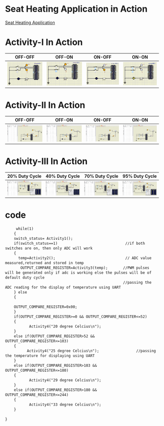 # Seat Heating Application in Action
[Seat Heating Application](https://github.com/259819/LnT_embeddedC#seat-heating-application-in-action)


# Activity-I In Action

|OFF-OFF|OFF-ON|ON-OFF|ON-ON|
|:--:|:--:|:-:|:-:|
|![](https://github.com/259819/LnT_embeddedC/blob/main/simulation/Activity1-Images/off-off.PNG)|![](https://github.com/259819/LnT_embeddedC/blob/main/simulation/Activity1-Images/off-on.PNG)|![](https://github.com/259819/LnT_embeddedC/blob/main/simulation/Activity1-Images/on-off.PNG)|![](https://github.com/259819/LnT_embeddedC/blob/main/simulation/Activity1-Images/on-on.PNG)|


# Activity-II In Action	

|OFF-OFF|OFF-ON|ON-OFF|ON-ON|
|:--:|:--:|:-:|:-:|
|![](https://github.com/259819/LnT_embeddedC/blob/main/simulation/Activity2-Images/Activity2-OFF-OFF-ADC-1.PNG)|![](https://github.com/259819/LnT_embeddedC/blob/main/simulation/Activity2-Images/Activity2-ON-OFF-ADC-1.PNG)|![](https://github.com/259819/LnT_embeddedC/blob/main/simulation/Activity2-Images/Activity2-ON-ON-ADC-1.PNG)|![](https://github.com/259819/LnT_embeddedC/blob/main/simulation/Activity2-Images/Activity2-ON-ON-ADC-2.PNG)|


# Activity-III In Action	

|20% Duty Cycle|40% Duty Cycle|70% Duty Cycle|95% Duty Cycle|
|:--:|:--:|:-:|:-:|
|![](https://github.com/259819/LnT_embeddedC/blob/main/simulation/Activity3-Images/Activity3-PWM-20%25-new.PNG)|![](https://github.com/259819/LnT_embeddedC/blob/main/simulation/Activity3-Images/Activity3-PWM-40%25-new.PNG)|![](https://github.com/259819/LnT_embeddedC/blob/main/simulation/Activity3-Images/Activity3-PWM-70%25-new.PNG)|![](https://github.com/259819/LnT_embeddedC/blob/main/simulation/Activity3-Images/Activity3-PWM-95%25-new.PNG)|


# code

        
         while(1)
        {
        switch_status= Activity1();
        if(switch_status==1)                               //if both switches are on, then only ADC will work
        {                                     
          temp=Activity2();                                // ADC value measured,returned and stored in temp  
           OUTPUT_COMPARE_REGISTER=Activity3(temp);       //PWM pulses will be generated only if adc is working else the pulses will be of default duty cycle
                                                          //passing the ADC reading for the display of temperature using UART 
        } else
        {  
   
        OUTPUT_COMPARE_REGISTER=0x00;    
        }
        if(OUTPUT_COMPARE_REGISTER>=0 && OUTPUT_COMPARE_REGISTER<=52)
        {
               Activity4("20 degree Celcius\n");
        }
        else if(OUTPUT_COMPARE_REGISTER>52 && OUTPUT_COMPARE_REGISTER<=103)
        {
              Activity4("25 degree Celcius\n");                 //passing the temperature for displaying using UART
        }
        else if(OUTPUT_COMPARE_REGISTER>103 && OUTPUT_COMPARE_REGISTER<=180)
        {
               Activity4("29 degree Celcius\n");
        }
        else if(OUTPUT_COMPARE_REGISTER>180 && OUTPUT_COMPARE_REGISTER<=244)
        {
               Activity4("33 degree Celcius\n");
        }
 
    }
